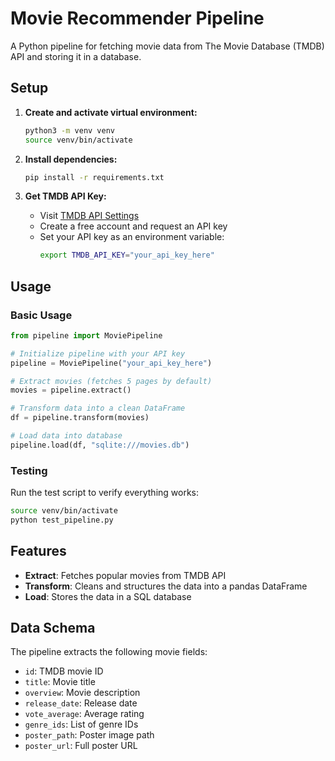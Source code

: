 # Movie Recommender Pipeline

A Python pipeline for fetching movie data from The Movie Database (TMDB) API and storing it in a database.

## Setup

1. **Create and activate virtual environment:**
   ```bash
   python3 -m venv venv
   source venv/bin/activate
   ```

2. **Install dependencies:**
   ```bash
   pip install -r requirements.txt
   ```

3. **Get TMDB API Key:**
   - Visit [TMDB API Settings](https://www.themoviedb.org/settings/api)
   - Create a free account and request an API key
   - Set your API key as an environment variable:
     ```bash
     export TMDB_API_KEY="your_api_key_here"
     ```

## Usage

### Basic Usage

```python
from pipeline import MoviePipeline

# Initialize pipeline with your API key
pipeline = MoviePipeline("your_api_key_here")

# Extract movies (fetches 5 pages by default)
movies = pipeline.extract()

# Transform data into a clean DataFrame
df = pipeline.transform(movies)

# Load data into database
pipeline.load(df, "sqlite:///movies.db")
```

### Testing

Run the test script to verify everything works:

```bash
source venv/bin/activate
python test_pipeline.py
```

## Features

- **Extract**: Fetches popular movies from TMDB API
- **Transform**: Cleans and structures the data into a pandas DataFrame
- **Load**: Stores the data in a SQL database

## Data Schema

The pipeline extracts the following movie fields:
- `id`: TMDB movie ID
- `title`: Movie title
- `overview`: Movie description
- `release_date`: Release date
- `vote_average`: Average rating
- `genre_ids`: List of genre IDs
- `poster_path`: Poster image path
- `poster_url`: Full poster URL
